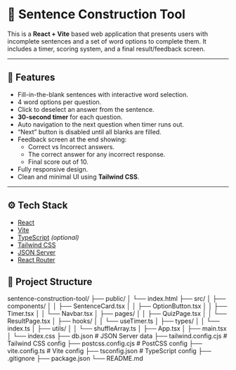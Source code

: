 # 🧠 Sentence Construction Tool

This is a **React + Vite** based web application that presents users with incomplete sentences and a set of word options to complete them. It includes a timer, scoring system, and a final result/feedback screen.

---

## 📌 Features

- Fill-in-the-blank sentences with interactive word selection.
- 4 word options per question.
- Click to deselect an answer from the sentence.
- **30-second timer** for each question.
- Auto navigation to the next question when timer runs out.
- “Next” button is disabled until all blanks are filled.
- Feedback screen at the end showing:
  - Correct vs Incorrect answers.
  - The correct answer for any incorrect response.
  - Final score out of 10.
- Fully responsive design.
- Clean and minimal UI using **Tailwind CSS**.

---

## ⚙️ Tech Stack

- [React](https://reactjs.org/)
- [Vite](https://vitejs.dev/)
- [TypeScript](https://www.typescriptlang.org/) *(optional)*
- [Tailwind CSS](https://tailwindcss.com/)
- [JSON Server](https://github.com/typicode/json-server)
- [React Router](https://reactrouter.com/)

## 📁 Project Structure
sentence-construction-tool/
├── public/
│   └── index.html
├── src/
│   ├── components/
│   │   ├── SentenceCard.tsx
│   │   ├── OptionButton.tsx
│   │   ├── Timer.tsx
│   │   └── Navbar.tsx
│   ├── pages/
│   │   ├── QuizPage.tsx
│   │   └── ResultPage.tsx
│   ├── hooks/
│   │   └── useTimer.ts
│   ├── types/
│   │   └── index.ts
│   ├── utils/
│   │   └── shuffleArray.ts
│   ├── App.tsx
│   ├── main.tsx
│   └── index.css
├── db.json                  # JSON Server data
├── tailwind.config.cjs      # Tailwind CSS config
├── postcss.config.cjs       # PostCSS config
├── vite.config.ts           # Vite config
├── tsconfig.json            # TypeScript config
├── .gitignore
├── package.json
└── README.md

